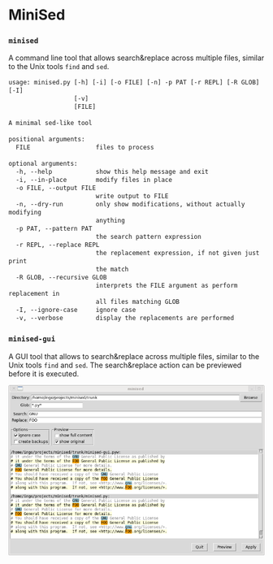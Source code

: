 MiniSed
=======

### `minised`

A command line tool that allows search&replace across multiple files,
similar to the Unix tools `find` and `sed`.

    usage: minised.py [-h] [-i] [-o FILE] [-n] -p PAT [-r REPL] [-R GLOB] [-I]
                      [-v]
                      [FILE]

    A minimal sed-like tool

    positional arguments:
      FILE                  files to process

    optional arguments:
      -h, --help            show this help message and exit
      -i, --in-place        modify files in place
      -o FILE, --output FILE
                            write output to FILE
      -n, --dry-run         only show modifications, without actually modifying
                            anything
      -p PAT, --pattern PAT
                            the search pattern expression
      -r REPL, --replace REPL
                            the replacement expression, if not given just print
                            the match
      -R GLOB, --recursive GLOB
                            interprets the FILE argument as perform replacement in
                            all files matching GLOB
      -I, --ignore-case     ignore case
      -v, --verbose         display the replacements are performed


### `minised-gui`

A GUI tool that allows to search&replace across multiple files,
similar to the Unix tools `find` and `sed`. The search&replace action
can be previewed before it is executed.

![Screenshot](https://raw.githubusercontent.com/Grumbel/minised/master/screenshot.png)

